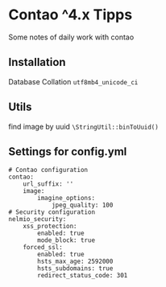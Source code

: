 # Contao ^4.x Tipps
 Some notes of daily work with contao


## Installation
Database Collation `utf8mb4_unicode_ci`

## Utils
find image by uuid `\StringUtil::binToUuid()`

## Settings for config.yml
```
# Contao configuration
contao:
    url_suffix: ''
    image:
        imagine_options:
            jpeg_quality: 100
# Security configuration
nelmio_security:
    xss_protection:
        enabled: true
        mode_block: true
    forced_ssl:
        enabled: true
        hsts_max_age: 2592000
        hsts_subdomains: true
        redirect_status_code: 301
```



